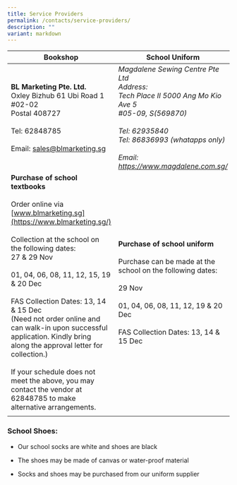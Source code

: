 ```yaml
---
title: Service Providers
permalink: /contacts/service-providers/
description: ""
variant: markdown
---
```

| **Bookshop**| **School Uniform** |School Bus|
| -------- | -------- | -------- | 
| **BL Marketing Pte. Ltd.**<br>Oxley Bizhub 61 Ubi Road 1 <br> #02-02 <br>Postal 408727  <br><br>Tel: 62848785 <br><br>Email: sales@blmarketing.sg | *Magdalene Sewing Centre Pte Ltd<br>Address: <br>Tech Place II 5000 Ang Mo Kio Ave 5 <br> #05-09, S(569870)<br><br>Tel: 62935840<br> Tel: 86836993 (whatapps only)<br><br>Email: https://www.magdalene.com.sg/  <br>* | SFX Transport Pte Ltd<br>Tel: 6282 0262 / 8800 0262<br>Email: school@sfxtransport.com.sg<br><br>Click on the link below to view the School Bus Service Fares. <br>[School Bus Service Fares](/files/school%20bus%20service%20fares.pdf)
|**Purchase of school textbooks** <br><br>Order online via [www.blmarketing.sg](https://www.blmarketing.sg/) <br><br>Collection at the school on the following dates: <br>27 &amp; 29 Nov <br><br>01, 04, 06, 08, 11, 12, 15, 19 &amp; 20 Dec <br><br>FAS Collection Dates: 13, 14 &amp; 15 Dec <br>(Need not order online and can walk-in upon successful application. Kindly bring along the approval letter for collection.)<br><br>If your schedule does not meet the above, you may contact the vendor at 62848785 to make alternative arrangements.|**Purchase of school uniform**<br><br>Purchase can be made at the school on the following dates:<br><br>29 Nov<br><br>01, 04, 06, 08, 11, 12, 19 &amp; 20 Dec<br><br>FAS Collection Dates: 13, 14 &amp; 15 Dec |   |
| | |


 




### **School Shoes:** <br>

*   Our school socks are white and shoes are black
    
*   The shoes may be made of canvas or water-proof material  
    
*   Socks and shoes may be purchased from our uniform supplier